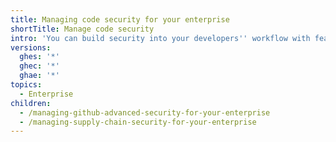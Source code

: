```yaml
---
title: Managing code security for your enterprise
shortTitle: Manage code security
intro: 'You can build security into your developers'' workflow with features that keep secrets and vulnerabilities out of your codebase, and that maintain your software supply chain.'
versions:
  ghes: '*'
  ghec: '*'
  ghae: '*'
topics:
  - Enterprise
children:
  - /managing-github-advanced-security-for-your-enterprise
  - /managing-supply-chain-security-for-your-enterprise
---
```


